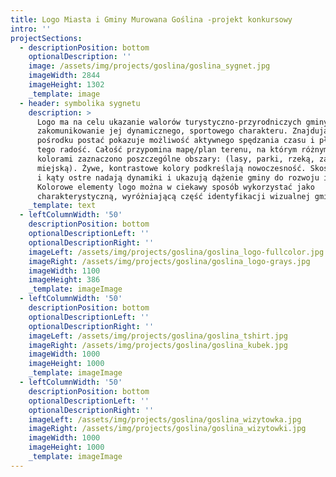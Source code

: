 ```yaml
---
title: Logo Miasta i Gminy Murowana Goślina -projekt konkursowy
intro: ''
projectSections:
  - descriptionPosition: bottom
    optionalDescription: ''
    image: /assets/img/projects/goslina/goslina_sygnet.jpg
    imageWidth: 2844
    imageHeight: 1302
    _template: image
  - header: symbolika sygnetu
    description: >
      Logo ma na celu ukazanie walorów turystyczno-przyrodniczych gminy oraz
      zakomunikowanie jej dynamicznego, sportowego charakteru. Znajdująca się
      pośrodku postać pokazuje możliwość aktywnego spędzania czasu i płynącą z
      tego radość. Całość przypomina mapę/plan terenu, na którym różnymi
      kolorami zaznaczono poszczególne obszary: (lasy, parki, rzeką, zabudowę
      miejską). Żywe, kontrastowe kolory podkreślają nowoczesność. Skośne linie
      i kąty ostre nadają dynamiki i ukazują dążenie gminy do rozwoju i zmian.
      Kolorowe elementy logo można w ciekawy sposób wykorzystać jako
      charakterystyczną, wyróżniającą część identyfikacji wizualnej gminy.
    _template: text
  - leftColumnWidth: '50'
    descriptionPosition: bottom
    optionalDescriptionLeft: ''
    optionalDescriptionRight: ''
    imageLeft: /assets/img/projects/goslina/goslina_logo-fullcolor.jpg
    imageRight: /assets/img/projects/goslina/goslina_logo-grays.jpg
    imageWidth: 1100
    imageHeight: 386
    _template: imageImage
  - leftColumnWidth: '50'
    descriptionPosition: bottom
    optionalDescriptionLeft: ''
    optionalDescriptionRight: ''
    imageLeft: /assets/img/projects/goslina/goslina_tshirt.jpg
    imageRight: /assets/img/projects/goslina/goslina_kubek.jpg
    imageWidth: 1000
    imageHeight: 1000
    _template: imageImage
  - leftColumnWidth: '50'
    descriptionPosition: bottom
    optionalDescriptionLeft: ''
    optionalDescriptionRight: ''
    imageLeft: /assets/img/projects/goslina/goslina_wizytowka.jpg
    imageRight: /assets/img/projects/goslina/goslina_wizytowki.jpg
    imageWidth: 1000
    imageHeight: 1000
    _template: imageImage
---
```


